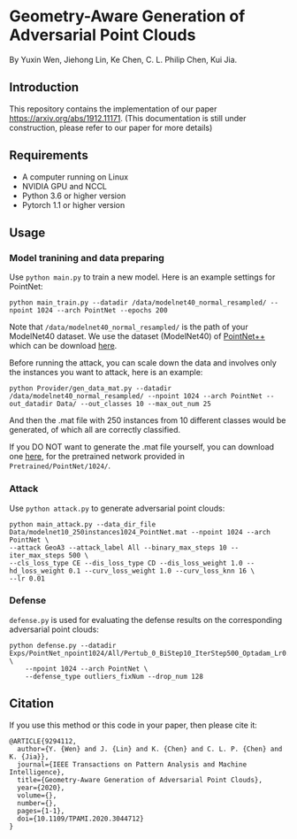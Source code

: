 # Geometry-Aware Generation of Adversarial Point Clouds
By Yuxin Wen, Jiehong Lin, Ke Chen, C. L. Philip Chen, Kui Jia.

## Introduction
This repository contains the implementation of our paper <https://arxiv.org/abs/1912.11171>.
(This documentation is still under construction, please refer to our paper for more details)


## Requirements
* A computer running on Linux
* NVIDIA GPU and NCCL
* Python 3.6 or higher version
* Pytorch 1.1 or higher version

## Usage

### Model tranining and data preparing
Use `python main.py` to train a new model. Here is an example settings for PointNet:
```
python main_train.py --datadir /data/modelnet40_normal_resampled/ --npoint 1024 --arch PointNet --epochs 200
```
Note that `/data/modelnet40_normal_resampled/` is the path of your ModelNet40 dataset. We use the dataset (ModelNet40) of [PointNet++](https://github.com/charlesq34/pointnet2) which can be download [here](https://shapenet.cs.stanford.edu/media/modelnet40_normal_resampled.zip).


Before running the attack, you can scale down the data and involves only the instances you want to attack, here is an example:
```
python Provider/gen_data_mat.py --datadir /data/modelnet40_normal_resampled/ --npoint 1024 --arch PointNet --out_datadir Data/ --out_classes 10 --max_out_num 25
```
And then the .mat file with 250 instances from 10 different classes would be generated, of which all are correctly classified.

If you DO NOT want to generate the .mat file yourself, you can download one [here](https://drive.google.com/file/d/1mFsEyvfetQDlA30pHijN3S1wAlhwuemk/view?usp=sharing), for the pretrained network provided in `Pretrained/PointNet/1024/`.


### Attack
Use `python attack.py` to generate adversarial point clouds:
```
python main_attack.py --data_dir_file Data/modelnet10_250instances1024_PointNet.mat --npoint 1024 --arch PointNet \
--attack GeoA3 --attack_label All --binary_max_steps 10 --iter_max_steps 500 \
--cls_loss_type CE --dis_loss_type CD --dis_loss_weight 1.0 --hd_loss_weight 0.1 --curv_loss_weight 1.0 --curv_loss_knn 16 \
--lr 0.01
```

### Defense
`defense.py` is used for evaluating the defense results on the corresponding adversarial point clouds:
```
python defense.py --datadir Exps/PointNet_npoint1024/All/Pertub_0_BiStep10_IterStep500_Optadam_Lr0.01_Initcons10_CE_CDLoss1.0_HDLoss0.1_CurLoss1.0_k16/Mat \
	--npoint 1024 --arch PointNet \
	--defense_type outliers_fixNum --drop_num 128
```

## Citation
If you use this method or this code in your paper, then please cite it:

```
@ARTICLE{9294112,
  author={Y. {Wen} and J. {Lin} and K. {Chen} and C. L. P. {Chen} and K. {Jia}},
  journal={IEEE Transactions on Pattern Analysis and Machine Intelligence}, 
  title={Geometry-Aware Generation of Adversarial Point Clouds}, 
  year={2020},
  volume={},
  number={},
  pages={1-1},
  doi={10.1109/TPAMI.2020.3044712}
}
```
